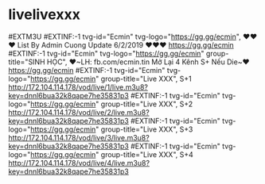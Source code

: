 # livelivexxx
#EXTM3U 
#EXTINF:-1 tvg-id="Ecmin" tvg-logo="https://gg.gg/ecmin", ❤❤❤ List By Admin Cuong Update 6/2/2019 ❤❤❤
https://gg.gg/ecmin
#EXTINF:-1 tvg-id="Ecmin" tvg-logo="https://gg.gg/ecmin" group-title="SINH HỌC", ❤~LH: fb.com/ecmin.tin Mở Lại 4 Kênh S+ Nếu Die~❤
https://gg.gg/ecmin
#EXTINF:-1 tvg-id="Ecmin" tvg-logo="https://gg.gg/ecmin" group-title="Live XXX", S+1
http://172.104.114.178/vod/live/1/live.m3u8?key=dnnl6bua32k8qape7he35831p3
#EXTINF:-1 tvg-id="Ecmin" tvg-logo="https://gg.gg/ecmin" group-title="Live XXX", S+2
http://172.104.114.178/vod/live/2/live.m3u8?key=dnnl6bua32k8qape7he35831p3
#EXTINF:-1 tvg-id="Ecmin" tvg-logo="https://gg.gg/ecmin" group-title="Live XXX", S+3
http://172.104.114.178/vod/live/3/live.m3u8?key=dnnl6bua32k8qape7he35831p3
#EXTINF:-1 tvg-id="Ecmin" tvg-logo="https://gg.gg/ecmin" group-title="Live XXX", S+4
http://172.104.114.178/vod/live/4/live.m3u8?key=dnnl6bua32k8qape7he35831p3
